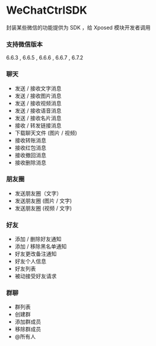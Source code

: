 
# WeChatCtrlSDK
 封装某些微信的功能提供为 SDK ，给 Xposed 模块开发者调用

### 支持微信版本 ###  
6.6.3 , 6.6.5 , 6.6.6 , 6.6.7 , 6.7.2
 
### 聊天 ###
<ul>
 <li>发送 / 接收文字消息 </li>
 <li>发送 / 接收图片消息 </li>
 <li>发送 / 接收视频消息 </li>
 <li>发送 / 接收语音消息 </li>
 <li>发送 / 接收名片消息 </li>
 <li>接收 / 转发链接消息 </li>
 <li>下载聊天文件 (图片 / 视频) </li>
 <li>接收转账消息 </li>
 <li>接收红包消息 </li>
 <li>接收撤回消息 </li>
 <li>接收删除消息 </li>
</ul>

### 朋友圈 ###
<ul>
 <li>发送朋友圈（文字） </li>
 <li>发送朋友圈 (图片 / 文字) </li>
 <li>发送朋友圈 (视频 / 文字) </li>
</ul>

### 好友 ###
<ul>
 <li>添加 / 删除好友通知 </li>
 <li>添加 / 移除黑名单通知 </li>
 <li>好友更改备注通知 </li>
 <li>好友个人信息 </li>
 <li>好友列表 </li>
 <li>被动接受好友请求</li>
</ul>

### 群聊 ###
<ul>
 <li>群列表 </li>
 <li>创建群 </li>
 <li>添加群成员 </li>
 <li>移除群成员 </li>
 <li>@所有人 </li>
</ul>


